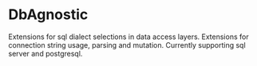 DbAgnostic
=======

Extensions for sql dialect selections in data access layers.
Extensions for connection string usage, parsing and mutation.
Currently supporting sql server and postgresql.
